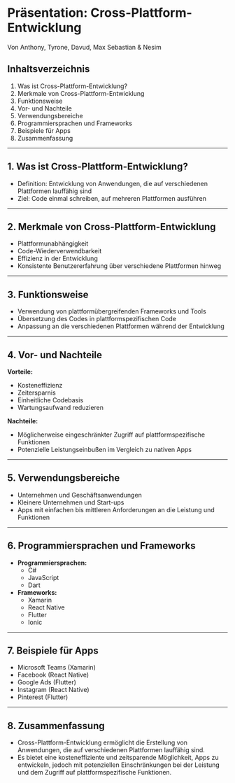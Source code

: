 
# Präsentation: Cross-Plattform-Entwicklung   
Von Anthony, Tyrone, Davud, Max Sebastian & Nesim

## Inhaltsverzeichnis

1. Was ist Cross-Plattform-Entwicklung?
2. Merkmale von Cross-Plattform-Entwicklung
3. Funktionsweise
4. Vor- und Nachteile
5. Verwendungsbereiche
6. Programmiersprachen und Frameworks
7. Beispiele für Apps
8. Zusammenfassung

---


## 1. Was ist Cross-Plattform-Entwicklung?

- Definition: Entwicklung von Anwendungen, die auf verschiedenen Plattformen lauffähig sind
- Ziel: Code einmal schreiben, auf mehreren Plattformen ausführen


---

## 2. Merkmale von Cross-Plattform-Entwicklung

- Plattformunabhängigkeit
- Code-Wiederverwendbarkeit
- Effizienz in der Entwicklung
- Konsistente Benutzererfahrung über verschiedene Plattformen hinweg

---

## 3. Funktionsweise

- Verwendung von plattformübergreifenden Frameworks und Tools
- Übersetzung des Codes in plattformspezifischen Code
- Anpassung an die verschiedenen Plattformen während der Entwicklung

---

## 4. Vor- und Nachteile

**Vorteile:**
- Kosteneffizienz
- Zeitersparnis
- Einheitliche Codebasis
- Wartungsaufwand reduzieren

**Nachteile:**
- Möglicherweise eingeschränkter Zugriff auf plattformspezifische Funktionen
- Potenzielle Leistungseinbußen im Vergleich zu nativen Apps

---

## 5. Verwendungsbereiche

- Unternehmen und Geschäftsanwendungen
- Kleinere Unternehmen und Start-ups
- Apps mit einfachen bis mittleren Anforderungen an die Leistung und Funktionen

---

## 6. Programmiersprachen und Frameworks

- **Programmiersprachen:** 
  - C#
  - JavaScript
  - Dart
- **Frameworks:**
  - Xamarin
  - React Native
  - Flutter
  - Ionic

---

## 7. Beispiele für Apps

- Microsoft Teams (Xamarin)
- Facebook (React Native)
- Google Ads (Flutter)
- Instagram (React Native)
- Pinterest (Flutter)

---

## 8. Zusammenfassung

- Cross-Plattform-Entwicklung ermöglicht die Erstellung von Anwendungen, die auf verschiedenen Plattformen lauffähig sind.
- Es bietet eine kosteneffiziente und zeitsparende Möglichkeit, Apps zu entwickeln, jedoch mit potenziellen Einschränkungen bei der Leistung und dem Zugriff auf plattformspezifische Funktionen.

```
